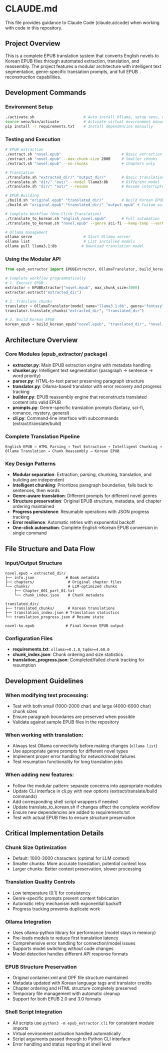 # CLAUDE.md

This file provides guidance to Claude Code (claude.ai/code) when working with code in this repository.

## Project Overview

This is a complete EPUB translation system that converts English novels to Korean EPUB files through automated extraction, translation, and reassembly. The project features a modular architecture with intelligent text segmentation, genre-specific translation prompts, and full EPUB reconstruction capabilities.

## Development Commands

### Environment Setup
```bash
./activate.sh                      # Auto-install Ollama, setup venv, download models
source venv/bin/activate           # Activate virtual environment manually
pip install -r requirements.txt    # Install dependencies manually
```

### Testing and Execution
```bash
# EPUB extraction
./extract.sh "novel.epub"                           # Basic extraction
./extract.sh "novel.epub" --max-chunk-size 2000     # Smaller chunks
./extract.sh "novel.epub" --no-chunks               # Chapters only

# Translation
./translate.sh "extracted_dir/" "output_dir/"       # Basic translation
./translate.sh "dir/" "out/" --model llama3:8b      # Different model
./translate.sh "dir/" "out/" --resume               # Resume interrupted translation

# EPUB Building
./build.sh "original.epub" "translated_dir/"        # Build Korean EPUB
./build.sh "original.epub" "translated_dir/" "output.epub" # Custom output name

# Complete Workflow (One-Click Translation)
./translate_to_korean.sh "english_novel.epub"       # Full automation
./translate_to_korean.sh "novel.epub" --genre sci-fi --keep-temp --verbose

# Ollama management
ollama serve                       # Start Ollama server
ollama list                        # List installed models
ollama pull llama3.1:8b           # Download translation model
```

### Using the Modular API
```python
from epub_extractor import EPUBExtractor, OllamaTranslator, build_korean_epub

# Complete workflow programmatically
# 1. Extract EPUB
extractor = EPUBExtractor("novel.epub", max_chunk_size=3000)
extractor.extract("extracted_dir")

# 2. Translate chunks
translator = OllamaTranslator(model_name="llama3.1:8b", genre="fantasy")
translator.translate_chunks("extracted_dir", "translated_dir")

# 3. Build Korean EPUB
korean_epub = build_korean_epub("novel.epub", "translated_dir", "novel-ko.epub")
```

## Architecture Overview

### Core Modules (epub_extractor/ package)
- **extractor.py**: Main EPUB extraction engine with metadata handling
- **chunker.py**: Intelligent text segmentation (paragraph → sentence → word priority)
- **parser.py**: HTML-to-text parser preserving paragraph structure
- **translator.py**: Ollama-based translator with error recovery and progress tracking
- **builder.py**: EPUB reassembly engine that reconstructs translated content into valid EPUB
- **prompts.py**: Genre-specific translation prompts (fantasy, sci-fi, romance, mystery, general)
- **cli.py**: Command-line interface with subcommands (extract/translate/build)

### Complete Translation Pipeline
```
English EPUB → HTML Parsing → Text Extraction → Intelligent Chunking → Ollama Translation → Chunk Reassembly → Korean EPUB
```

### Key Design Patterns
- **Modular separation**: Extraction, parsing, chunking, translation, and building are independent
- **Intelligent chunking**: Prioritizes paragraph boundaries, falls back to sentences, then words
- **Genre-aware translation**: Different prompts for different novel genres
- **Structure preservation**: Original EPUB structure, metadata, and chapter ordering maintained
- **Progress persistence**: Resumable operations with JSON progress tracking
- **Error resilience**: Automatic retries with exponential backoff
- **One-click automation**: Complete English→Korean EPUB conversion in single command

## File Structure and Data Flow

### Input/Output Structure
```
novel.epub → extracted_dir/
├── info.json              # Book metadata
├── chapters/               # Original chapter files
└── chunks/                 # LLM-optimized chunks
    ├── Chapter_001_part_01.txt
    └── chunk_index.json    # Chunk metadata

translated_dir/
├── translated_chunks/      # Korean translations
├── translation_index.json # Translation statistics
└── translation_progress.json # Resume state

novel-ko.epub              # Final Korean EPUB output
```

### Configuration Files
- **requirements.txt**: `ollama>=0.1.0`, `tqdm>=4.60.0`
- **chunk_index.json**: Chunk ordering and size statistics
- **translation_progress.json**: Completed/failed chunk tracking for resumption

## Development Guidelines

### When modifying text processing:
- Test with both small (1000-2000 char) and large (4000-6000 char) chunk sizes
- Ensure paragraph boundaries are preserved when possible
- Validate against sample EPUB files in the repository

### When working with translation:
- Always test Ollama connectivity before making changes (`ollama list`)
- Use appropriate genre prompts for different novel types
- Implement proper error handling for network/model failures
- Test resumption functionality for long translation jobs

### When adding new features:
- Follow the modular pattern: separate concerns into appropriate modules
- Update CLI interface in cli.py with new options (extract/translate/build commands)
- Add corresponding shell script wrappers if needed
- Update translate_to_korean.sh if changes affect the complete workflow
- Ensure new dependencies are added to requirements.txt
- Test with actual EPUB files to ensure structure preservation

## Critical Implementation Details

### Chunk Size Optimization
- Default: 1000-3000 characters (optimal for LLM context)
- Smaller chunks: More accurate translation, potential context loss
- Larger chunks: Better context preservation, slower processing

### Translation Quality Controls
- Low temperature (0.1) for consistency
- Genre-specific prompts prevent content fabrication
- Automatic retry mechanism with exponential backoff
- Progress tracking prevents duplicate work

### Ollama Integration
- Uses ollama-python library for performance (model stays in memory)
- Pre-loads models to reduce first translation latency
- Comprehensive error handling for connection/model issues
- Supports model switching without code changes
- Model detection handles different API response formats

### EPUB Structure Preservation
- Original container.xml and OPF file structure maintained
- Metadata updated with Korean language tags and translator credits
- Chapter ordering and HTML structure completely preserved
- Temporary file management with automatic cleanup
- Support for both EPUB 2.0 and 3.0 formats

### Shell Script Integration
- All scripts use `python3 -m epub_extractor.cli` for consistent module imports
- Virtual environment activation handled automatically
- Script arguments passed through to Python CLI interface
- Error handling and status reporting at shell level